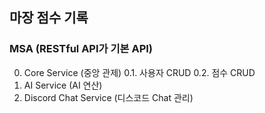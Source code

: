 ## 마장 점수 기록

### MSA (RESTful API가 기본 API)
0. Core Service (중앙 관제)
0.1. 사용자 CRUD
0.2. 점수 CRUD
1. AI Service (AI 연산)
2. Discord Chat Service (디스코드 Chat 관리)